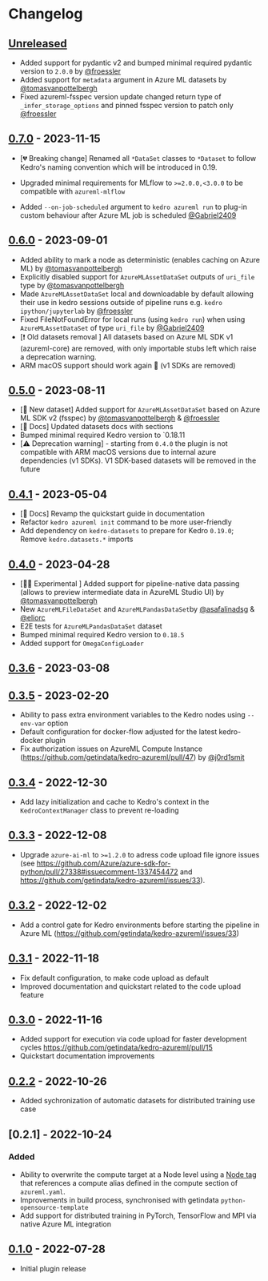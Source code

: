 # Changelog

## [Unreleased]

-   Added support for pydantic v2 and bumped minimal required pydantic version to `2.0.0` by [@froessler](https://github.com/fdroessler)
-   Added support for `metadata` argument in Azure ML datasets by [@tomasvanpottelbergh](https://github.com/tomasvanpottelbergh)
-   Fixed azureml-fsspec version update changed return type of `_infer_storage_options` and pinned fsspec version to patch only [@froessler](https://github.com/fdroessler)

## [0.7.0] - 2023-11-15

-   [💔 Breaking change] Renamed all `*DataSet` classes to `*Dataset` to follow Kedro's naming convention which will be introduced in 0.19.

-   Upgraded minimal requirements for MLflow to `>=2.0.0,<3.0.0` to be compatible with `azureml-mlflow`

-   Added `--on-job-scheduled` argument to `kedro azureml run` to plug-in custom behaviour after Azure ML job is scheduled [@Gabriel2409](https://github.com/Gabriel2409)

## [0.6.0] - 2023-09-01

-   Added ability to mark a node as deterministic (enables caching on Azure ML) by [@tomasvanpottelbergh](https://github.com/tomasvanpottelbergh)
-   Explicitly disabled support for `AzureMLAssetDataSet` outputs of `uri_file` type by [@tomasvanpottelbergh](https://github.com/tomasvanpottelbergh)
-   Made `AzureMLAssetDataSet` local and downloadable by default allowing their use in kedro sessions outside of pipeline runs e.g. `kedro ipython/jupyterlab` by [@froessler](https://github.com/fdroessler)
-   Fixed FileNotFoundError for local runs (using `kedro run`) when using `AzureMLAssetDataSet` of type `uri_file` by [@Gabriel2409](https://github.com/Gabriel2409)
-   [❗️ Old datasets removal ] All datasets based on Azure ML SDK v1 (azureml-core) are removed, with only importable stubs left which raise a deprecation warning.
-   ARM macOS support should work again 🎉 (v1 SDKs are removed)

## [0.5.0] - 2023-08-11

-   [🚀 New dataset] Added support for `AzureMLAssetDataSet` based on Azure ML SDK v2 (fsspec) by [@tomasvanpottelbergh](https://github.com/tomasvanpottelbergh) & [@froessler](https://github.com/fdroessler)
-   [📝 Docs] Updated datasets docs with sections
-   Bumped minimal required Kedro version to \`0.18.11
-   [⚠️ Deprecation warning] - starting from `0.4.0` the plugin is not compatible with ARM macOS versions due to internal azure dependencies (v1 SDKs). V1 SDK-based datasets will be removed in the future

## [0.4.1] - 2023-05-04

-   [📝 Docs] Revamp the quickstart guide in documentation
-   Refactor `kedro azureml init` command to be more user-friendly
-   Add dependency on `kedro-datasets` to prepare for Kedro `0.19.0`; Remove `kedro.datasets.*` imports

## [0.4.0] - 2023-04-28

-   [🧑‍🔬 Experimental ] Added support for pipeline-native data passing (allows to preview intermediate data in AzureML Studio UI) by [@tomasvanpottelbergh](https://github.com/tomasvanpottelbergh)
-   New `AzureMLFileDataSet` and `AzureMLPandasDataSet`by [@asafalinadsg](https://github.com/asafalinadsg) & [@eliorc](https://github.com/eliorc)
-   E2E tests for `AzureMLPandasDataSet` dataset
-   Bumped minimal required Kedro version to `0.18.5`
-   Added support for `OmegaConfigLoader`

## [0.3.6] - 2023-03-08

## [0.3.5] - 2023-02-20

-   Ability to pass extra environment variables to the Kedro nodes using `--env-var` option
-   Default configuration for docker-flow adjusted for the latest kedro-docker plugin
-   Fix authorization issues on AzureML Compute Instance (<https://github.com/getindata/kedro-azureml/pull/47>) by [@j0rd1smit](https://github.com/j0rd1smit)

## [0.3.4] - 2022-12-30

-   Add lazy initialization and cache to Kedro's context in the `KedroContextManager` class to prevent re-loading

## [0.3.3] - 2022-12-08

-   Upgrade `azure-ai-ml` to `>=1.2.0` to adress code upload file ignore issues (see <https://github.com/Azure/azure-sdk-for-python/pull/27338#issuecomment-1337454472> and <https://github.com/getindata/kedro-azureml/issues/33>).

## [0.3.2] - 2022-12-02

-   Add a control gate for Kedro environments before starting the pipeline in Azure ML (<https://github.com/getindata/kedro-azureml/issues/33>)

## [0.3.1] - 2022-11-18

-   Fix default configuration, to make code upload as default
-   Improved documentation and quickstart related to the code upload feature

## [0.3.0] - 2022-11-16

-   Added support for execution via code upload for faster development cycles <https://github.com/getindata/kedro-azureml/pull/15>
-   Quickstart documentation improvements

## [0.2.2] - 2022-10-26

-   Added sychronization of automatic datasets for distributed training use case

## [0.2.1] - 2022-10-24

### Added

-   Ability to overwrite the compute target at a Node level using a [Node tag](https://kedro.readthedocs.io/en/stable/kedro.pipeline.node.html) that references a compute alias defined in the compute section of `azureml.yaml`.
-   Improvements in build process, synchronised with getindata `python-opensource-template`
-   Add support for distributed training in PyTorch, TensorFlow and MPI via native Azure ML integration

## [0.1.0] - 2022-07-28

-   Initial plugin release

[Unreleased]: https://github.com/getindata/kedro-azureml/compare/0.7.0...HEAD

[0.7.0]: https://github.com/getindata/kedro-azureml/compare/0.6.0...0.7.0

[0.6.0]: https://github.com/getindata/kedro-azureml/compare/0.5.0...0.6.0

[0.5.0]: https://github.com/getindata/kedro-azureml/compare/0.4.1...0.5.0

[0.4.1]: https://github.com/getindata/kedro-azureml/compare/0.4.0...0.4.1

[0.4.0]: https://github.com/getindata/kedro-azureml/compare/0.3.6...0.4.0

[0.3.6]: https://github.com/getindata/kedro-azureml/compare/0.3.5...0.3.6

[0.3.5]: https://github.com/getindata/kedro-azureml/compare/0.3.4...0.3.5

[0.3.4]: https://github.com/getindata/kedro-azureml/compare/0.3.3...0.3.4

[0.3.3]: https://github.com/getindata/kedro-azureml/compare/0.3.2...0.3.3

[0.3.2]: https://github.com/getindata/kedro-azureml/compare/0.3.1...0.3.2

[0.3.1]: https://github.com/getindata/kedro-azureml/compare/0.3.0...0.3.1

[0.3.0]: https://github.com/getindata/kedro-azureml/compare/0.2.2...0.3.0

[0.2.2]: https://github.com/getindata/kedro-azureml/compare/0.2.1...0.2.2

[0.2.0]: https://github.com/getindata/kedro-azureml/compare/0.1.0...0.2.0

[0.1.0]: https://github.com/getindata/kedro-azureml/compare/d492a61d26a1927ca216fa10fa48077a1dee2062...0.1.0
